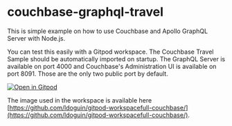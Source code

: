 # couchbase-graphql-travel

This is simple example on how to use Couchbase and Apollo GraphQL Server with Node.js.

You can test this easily with a Gitpod workspace. The Couchbase Travel Sample should be automatically imported on startup. The GraphQL Server is available on port 4000 and Couchbase's Administration UI is available on port 8091. Those are the only two public port by default.

[![Open in Gitpod](https://gitpod.io/button/open-in-gitpod.svg)](https://gitpod.io/#https://github.com/ldoguin/couchbase-graphql-travel)

The image used in the workspace is available here [https://github.com/ldoguin/gitpod-workspacefull-couchbase/](https://github.com/ldoguin/gitpod-workspacefull-couchbase/).
